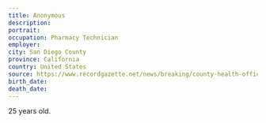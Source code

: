 ```yaml
---
title: Anonymous
description: 
portrait: 
occupation: Pharmacy Technician
employer: 
city: San Diego County
province: California
country: United States
source: https://www.recordgazette.net/news/breaking/county-health-officials-announce-death-of-year-old-exposed-to/article_7d248fca-706b-11ea-9834-73620c16ce2f.html
birth_date: 
death_date: 
---
```


25 years old.